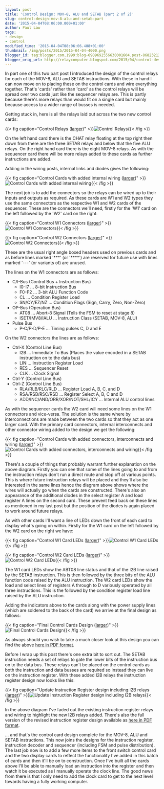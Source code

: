 ```yaml
---
layout: post
title: 'Control Design: MOV-8, ALU and SETAB (part 2 of 2)'
slug: control-design-mov-8-alu-and-setab-part
date: '2015-04-04T08:06:00.000+01:00'
author: Paul Law
tags:
- design
- control
modified_time: '2015-04-04T08:06:06.408+01:00'
thumbnail: /img/posts/2015/2015-04-04-4000.png
blogger_id: tag:blogger.com,1999:blog-6989692556630001604.post-8682321264273054760
blogger_orig_url: http://relaycomputer.blogspot.com/2015/04/control-design-mov-8-alu-and-setab-part.html
---
```


In part one of this two part post I introduced the design of the 
control relays for each of the MOV-8, ALU and SETAB instructions. With these 
in hand I can now move on to placing these on the control cards and wire 
everything together. That's 'cards' rather than 'card' as the control relays 
will be spread over two cards just like the sequencer relays are. This is 
partly because there's more relays than would fit on a single card but mainly 
because access to a wider range of busses is needed.

Getting stuck 
in, here is all the relays laid out across the two new control cards:

{{< fig caption="Control Relays ([larger](/img/posts/2015/2015-04-04-1000.png))" >}}![Control Relays](/img/posts/2015/2015-04-04-0000.png){{< /fig >}}

On the left hand card 
there is the CHAT relay floating at the top right then down from there are the 
three SETAB relays and below that the five ALU relays. On the right hand card 
there is the eight MOV-8 relays. As with the sequencer card there will be more 
relays added to these cards as further instructions are added.

Adding in the wiring posts, internal links and diodes gives the 
following:

{{< fig caption="Control Cards with added internal wiring ([larger](/img/posts/2015/2015-04-04-1001.png))" >}}![Control Cards with added internal wiring](/img/posts/2015/2015-04-04-0001.png){{< /fig >}}

The next job is to add the connectors so the relays can be wired 
up to their inputs and outputs as required. As these cards are W1 and W2 types 
they use the same connectors as the respective W1 and W2 cards of the 
sequencer. These are the connectors we'll need, firstly for the 'W1' card on 
the left followed by the 'W2' card on the right:

{{< fig caption="Control W1 Connectors ([larger](/img/posts/2015/2015-04-04-1002.png))" >}}![Control W1 Connectors](/img/posts/2015/2015-04-04-0002.png){{< /fig >}}

{{< fig caption="Control W2 Connectors ([larger](/img/posts/2015/2015-04-04-1003.png))" >}}![Control W2 Connectors](/img/posts/2015/2015-04-04-0003.png){{< /fig >}}

These are the 
usual right angle boxed headers used on previous cards and as before lines 
marked '\*\*\*' (or '\*\*\*\*') are reserved for future use with lines marked '\-\-\-' 
(or variants of) are unused.

The lines on the W1 connectors are as 
follows:

* C/I-Bus (Control Bus + Instruction Bus)
  * I0-I7 ... 8-bit Instruction Bus
  * F0-F2 ... 3-bit ALU Function Code
  * CL ... Condition Register Load
  * SN/CY/EZ/NZ ... Condition Flags (Sign, Carry, Zero, Non-Zero)
* OP-Bus (Operation Bus)
  * AT08 ... Abort-8 Signal (Tells the FSM to reset at stage 8)
  * ISET/IMV8/IALU ... Instruction Class (SETAB, MOV-8, ALU)
* Pulse Bus
  * P-C/P-D/P-E ... Timing pulses C, D and E
  
On the W2 connectors the lines are as follows:

* Ctrl-X (Control Line Bus)
  * I2B ... Immediate To Bus (Places the value encoded in a SETAB instruction on to the data bus)
  * LIN ... Instruction Register Load 
  * RES ... Sequencer Reset 
  * CLK ... Clock Signal
* Ctrl-Y (Control Line Bus)
* Ctrl-Z (Control Line Bus)
  * RLA/RLB/RLC/RLD ... Register Load A, B, C, and D 
  * RSA/RSB/RSC/RSD ... Register Select A, B, C and D
  * ADD/INC/AND/ORR/XOR/NOT/SHL/ICY ... Internal ALU control lines

As with the sequencer cards the W2 card will need some 
lines on the W1 connectors and vice-versa. The solution is the same where by 
interconnections are made between the two cards so that they act as one larger 
card. With the primary card connectors, internal interconnects and other 
connector wiring added to the design we get the following:

{{< fig caption="Control Cards with added connectors, interconnects and wiring ([larger](/img/posts/2015/2015-04-04-1004.png))" >}}![Control Cards with added connectors, interconnects and wiring](/img/posts/2015/2015-04-04-0004.png){{< /fig >}}

There's a couple of things that probably warrant 
further explanation on the above diagram. Firstly you can see that some of the 
lines going to and from the instruction relays don't run a direct route and 
stop off at various points. This is where future instruction relays will be 
placed and they'll also be interested in the same lines hence the diagram 
above shows where the wires will actually go when the cards are constructed. 
There's also an appearance of the additional diodes in the select register A 
and load register A lines on the second card. These prevent feed back on these 
lines as mentioned in my last post but the position of the diodes is again 
placed to work around future relays.

As with other cards I'll want 
a line of LEDs down the front of each card to display what's going on within. 
Firstly for the W1 card on the left followed by the W2 card on the right we 
have:

{{< fig caption="Control W1 Card LEDs ([larger](/img/posts/2015/2015-04-04-1005.png))" >}}![Control W1 Card LEDs](/img/posts/2015/2015-04-04-0005.png){{< /fig >}}

{{< fig caption="Control W2 Card LEDs ([larger](/img/posts/2015/2015-04-04-1006.png))" >}}![Control W2 Card LEDs](/img/posts/2015/2015-04-04-0006.png){{< /fig >}}

The W1 card LEDs 
show the ABT08 line status and that of the I2B line raised by the SETAB 
instruction. This is then followed by the three bits of the ALU function code 
raised by the ALU instruction. The W2 card LEDs show the load and select lines 
of registers A through to D variously operated by all three instructions. This 
is the followed by the condition register load line raised by the ALU 
instruction.

Adding the indicators above to the cards along with 
the power supply lines (which are soldered to the back of the card) we arrive 
at the final design as follows:

{{< fig caption="Final Control Cards Design ([larger](/img/posts/2015/2015-04-04-1007.png))" >}}![Final Control Cards Design](/img/posts/2015/2015-04-04-0007.png){{< /fig >}}

As always 
should you wish to take a much closer look at this design you can find the 
above [here in PDF format](/pdf/control-1.pdf). 

Before I wrap up 
this post there's one extra bit to sort out. The SETAB instruction needs a set 
of relays to gate the lower bits of the instruction bus on to the data bus. 
These relays can't be placed on the control cards as both the instruction and 
data busses are required so instead they can live on the instruction register. 
With these added I2B relays the instruction register design now looks like 
this:

{{< fig caption="Update Instruction Register design including I2B relays ([larger](/img/posts/2015/2015-04-04-1008.png))" >}}![Update Instruction Register design including I2B relays](/img/posts/2015/2015-04-04-0008.png){{< /fig >}}

In the above diagram I've faded out the existing 
instruction register relays and wiring to highlight the new I2B relays added. 
There's also the full version of the revised instruction register design 
available as [here in PDF format](/pdf/register-in-2.pdf).

... and that's the 
control card design complete for the MOV-8, ALU and SETAB instructions. This 
now joins the designs for the instruction register, instruction decoder and 
sequencer (including FSM and pulse distribution). The last job now is to add a 
few more items to the front switch control card and the two display cards to 
reflect the functionality I've added in this batch of cards and then it'll be 
on to construction.  Once I've built all the cards above I'll be able to 
manually load an instruction into the register and then watch it be executed 
as I manually operate the clock line. The good news from there is that I only 
need to add the clock card to get to the next level towards having a fully 
working computer. 
